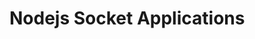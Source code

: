 Nodejs Socket Applications
===============================================================================



